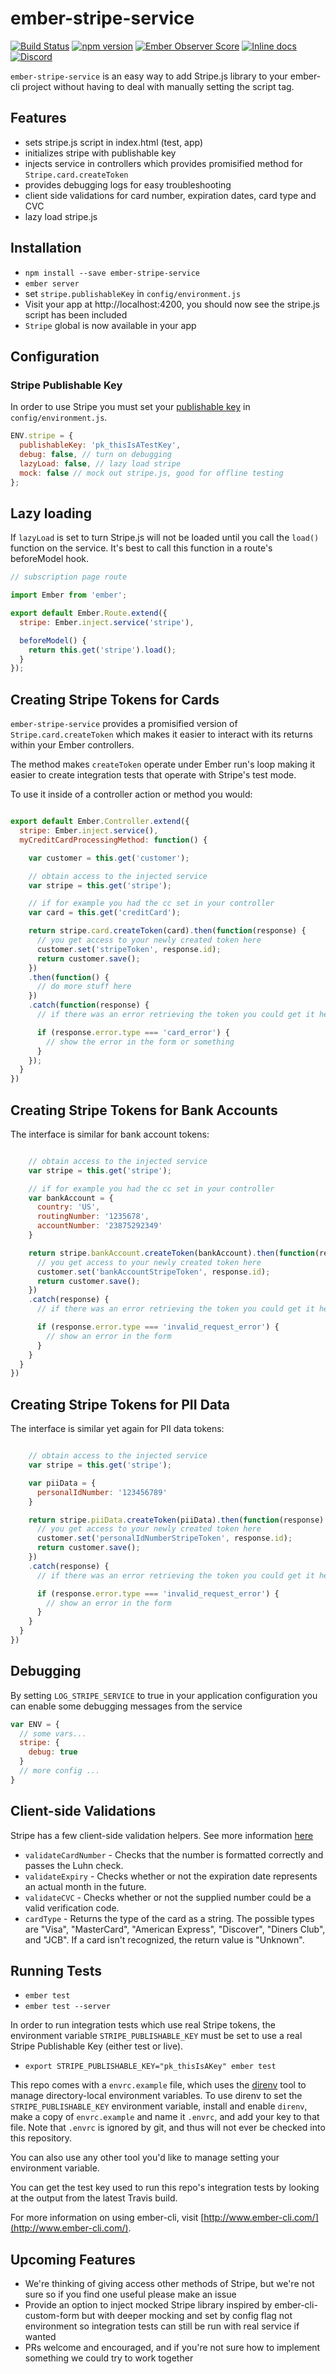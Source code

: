 # ember-stripe-service
[![Build Status](https://travis-ci.org/code-corps/ember-stripe-service.svg?branch=master)](https://travis-ci.org/code-corps/ember-stripe-service) [![npm version](https://badge.fury.io/js/ember-stripe-service.svg)](https://badge.fury.io/js/ember-stripe-service) [![Ember Observer Score](https://emberobserver.com/badges/ember-stripe-service.svg)](https://emberobserver.com/addons/ember-stripe-service) [![Inline docs](http://inch-ci.org/github/code-corps/ember-stripe-service.svg?branch=master&style=shields)](http://inch-ci.org/github/code-corps/ember-stripe-service) [![Discord](https://img.shields.io/discord/480462759797063690.svg?logo=discord)](https://discord.gg/zT3asNS)

`ember-stripe-service` is an easy way to add Stripe.js library to your ember-cli project without having to deal with manually setting the script tag.

## Features
- sets stripe.js script in index.html (test, app)
- initializes stripe with publishable key
- injects service in controllers which provides promisified method for `Stripe.card.createToken`
- provides debugging logs for easy troubleshooting
- client side validations for card number, expiration dates, card type and CVC
- lazy load stripe.js

## Installation

* `npm install --save ember-stripe-service`
* `ember server`
* set `stripe.publishableKey` in `config/environment.js`
* Visit your app at http://localhost:4200, you should now see the stripe.js script has been included
* `Stripe` global is now available in your app

## Configuration

### Stripe Publishable Key
In order to use Stripe you must set your [publishable key](https://dashboard.stripe.com/account/apikeys) in `config/environment.js`.

````javascript
ENV.stripe = {
  publishableKey: 'pk_thisIsATestKey',
  debug: false, // turn on debugging
  lazyLoad: false, // lazy load stripe
  mock: false // mock out stripe.js, good for offline testing
};
````

## Lazy loading

If `lazyLoad` is set to turn Stripe.js will not be loaded until you call the `load()` function on the service. It's best to call this function in a route's beforeModel hook.

```js
// subscription page route

import Ember from 'ember';

export default Ember.Route.extend({
  stripe: Ember.inject.service('stripe'),

  beforeModel() {
    return this.get('stripe').load();
  }
});
```

## Creating Stripe Tokens for Cards

`ember-stripe-service` provides a promisified version of
`Stripe.card.createToken` which makes it easier to interact with its returns
within your Ember controllers.

The method makes `createToken` operate under Ember run's loop making it easier
to create integration tests that operate with Stripe's test mode.

To use it inside of a controller action or method you would:

````javascript

export default Ember.Controller.extend({
  stripe: Ember.inject.service(),
  myCreditCardProcessingMethod: function() {

    var customer = this.get('customer');

    // obtain access to the injected service
    var stripe = this.get('stripe');

    // if for example you had the cc set in your controller
    var card = this.get('creditCard');

    return stripe.card.createToken(card).then(function(response) {
      // you get access to your newly created token here
      customer.set('stripeToken', response.id);
      return customer.save();
    })
    .then(function() {
      // do more stuff here
    })
    .catch(function(response) {
      // if there was an error retrieving the token you could get it here

      if (response.error.type === 'card_error') {
        // show the error in the form or something
      }
    });
  }
})
````
## Creating Stripe Tokens for Bank Accounts

The interface is similar for bank account tokens:

````javascript

    // obtain access to the injected service
    var stripe = this.get('stripe');

    // if for example you had the cc set in your controller
    var bankAccount = {
      country: 'US',
      routingNumber: '1235678',
      accountNumber: '23875292349'
    }

    return stripe.bankAccount.createToken(bankAccount).then(function(response) {
      // you get access to your newly created token here
      customer.set('bankAccountStripeToken', response.id);
      return customer.save();
    })
    .catch(response) {
      // if there was an error retrieving the token you could get it here

      if (response.error.type === 'invalid_request_error') {
        // show an error in the form
      }
    }
  }
})
````

## Creating Stripe Tokens for PII Data

The interface is similar yet again for PII data tokens:

````javascript

    // obtain access to the injected service
    var stripe = this.get('stripe');

    var piiData = {
      personalIdNumber: '123456789'
    }

    return stripe.piiData.createToken(piiData).then(function(response) {
      // you get access to your newly created token here
      customer.set('personalIdNumberStripeToken', response.id);
      return customer.save();
    })
    .catch(response) {
      // if there was an error retrieving the token you could get it here

      if (response.error.type === 'invalid_request_error') {
        // show an error in the form
      }
    }
  }
})
````

## Debugging
By setting `LOG_STRIPE_SERVICE` to true in your application configuration you can enable some debugging messages from the service

````javascript
var ENV = {
  // some vars...
  stripe: {
    debug: true
  }
  // more config ...
}
````

## Client-side Validations
Stripe has a few client-side validation helpers. See more information
[here](https://stripe.com/docs/stripe.js?#card-validation-helpers)

* `validateCardNumber` - Checks that the number is formatted correctly and passes the Luhn check.
* `validateExpiry` - Checks whether or not the expiration date represents an actual month in the future.
* `validateCVC` - Checks whether or not the supplied number could be a valid verification code.
* `cardType` - Returns the type of the card as a string. The possible types are "Visa", "MasterCard", "American
  Express", "Discover", "Diners Club", and "JCB". If a card isn't recognized, the return value is "Unknown".

## Running Tests

* `ember test`
* `ember test --server`

In order to run integration tests which use real Stripe tokens, the environment variable `STRIPE_PUBLISHABLE_KEY` must be set to use a real Stripe Publishable Key (either test or live).

* `export STRIPE_PUBLISHABLE_KEY="pk_thisIsAKey" ember test`

This repo comes with a `envrc.example` file, which uses the [direnv](http://direnv.net/) tool to manage directory-local environment variables. To use direnv to set the `STRIPE_PUBLISHABLE_KEY` environment variable, install and enable `direnv`, make a copy of `envrc.example` and name it `.envrc`, and add your key to that file. Note that `.envrc` is ignored by git, and thus will not ever be checked into this repository.

You can also use any other tool you'd like to manage setting your environment variable.

You can get the test key used to run this repo's integration tests by looking at the output from the latest Travis build.

For more information on using ember-cli, visit [http://www.ember-cli.com/](http://www.ember-cli.com/).

## Upcoming Features
- We're thinking of giving access other methods of Stripe, but we're not sure so if you find one useful please make an issue
- Provide an option to inject mocked Stripe library inspired by ember-cli-custom-form but with deeper mocking and set by config flag not environment so integration tests can still be run with real service if wanted
- PRs welcome and encouraged, and if you're not sure how to implement something we could try to work together
